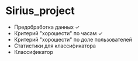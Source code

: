 # Sirius_project
* Предобработка данных ✓
* Критерий "хорошести" по часам ✓
* Критерий "хорошести" по доле пользователей 
* Статистики для классификатора
* Классификатор
